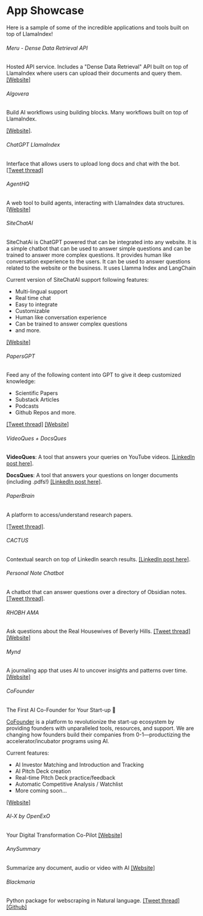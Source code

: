 # App Showcase

Here is a sample of some of the incredible applications and tools built on top of LlamaIndex! 

###### Meru - Dense Data Retrieval API

Hosted API service. Includes a "Dense Data Retrieval" API built on top of LlamaIndex where users can upload their documents and query them.
[[Website]](https://www.usemeru.com/densedataretrieval)

###### Algovera

Build AI workflows using building blocks. Many workflows built on top of LlamaIndex.

[[Website]](https://app.algovera.ai/workflows).

###### ChatGPT LlamaIndex

Interface that allows users to upload long docs and chat with the bot.
[[Tweet thread]](https://twitter.com/s_jobs6/status/1618346125697875968?s=20&t=RJhQu2mD0-zZNGfq65xodA)

###### AgentHQ

A web tool to build agents, interacting with LlamaIndex data structures.[[Website]](https://app.agent-hq.io/)

###### SiteChatAI

SiteChatAi is ChatGPT powered that can be integrated into any website. It is a simple chatbot that can be used to answer simple questions and can be trained to answer more complex questions. It provides human like conversation experience to the users. It can be used to answer questions related to the website or the business. It uses Llamma Index and LangChain
  
Current version of SiteChatAI support following features:  
- Multi-lingual support  
- Real time chat  
- Easy to integrate  
- Customizable  
- Human like conversation experience  
- Can be trained to answer complex questions
- and more.

  
[[Website]](https://sitechatai.com/?utm_source=llama-index&utm_medium=app%20showcase&utm_campaign=promotion)


###### PapersGPT

Feed any of the following content into GPT to give it deep customized knowledge:
- Scientific Papers
- Substack Articles
- Podcasts
- Github Repos
and more.

[[Tweet thread]](https://twitter.com/thejessezhang/status/1615390646763945991?s=20&t=eHvhmIaaaoYFyPSzDRNGtA)
[[Website]](https://jessezhang.org/llmdemo)

###### VideoQues + DocsQues

**VideoQues**: A tool that answers your queries on YouTube videos. 
[[LinkedIn post here]](https://www.linkedin.com/posts/ravidesetty_ai-ml-dl-activity-7020599110953050112-EJA_/?utm_source=share&utm_medium=member_desktop).

**DocsQues**: A tool that answers your questions on longer documents (including .pdfs!)
[[LinkedIn post here]](https://www.linkedin.com/posts/ravidesetty_artificialintelligence-machinelearning-recruiters-activity-7016972785293946880-rhKC?utm_source=share&utm_medium=member_desktop).

###### PaperBrain

A platform to access/understand research papers.

[[Tweet thread]](https://twitter.com/mdarshad1000/status/1619824637898264578?s=20&t=eHvhmIaaaoYFyPSzDRNGtA).


###### CACTUS
Contextual search on top of LinkedIn search results. 
[[LinkedIn post here]](https://www.linkedin.com/posts/mathewteoh_chromeextension-chatgpt-python-activity-7019362515566403584-ryqW?utm_source=share&utm_medium=member_desktop).


###### Personal Note Chatbot
A chatbot that can answer questions over a directory of Obsidian notes. 
[[Tweet thread]](https://twitter.com/Sarah_A_Bentley/status/1611069576099336207?s=20&t=IjPLK3msACQjEBYxJJxj4w).


###### RHOBH AMA

Ask questions about the Real Housewives of Beverly Hills.
[[Tweet thread]](https://twitter.com/YourBuddyConner/status/1616504644439789568?s=20&t=bCHa3im7mjoIXLuKo5PttQ)
[[Website]](https://realhousewivesai.com/)

###### Mynd

A journaling app that uses AI to uncover insights and patterns over time.
[[Website]](https://mynd.so)

###### CoFounder
The First AI Co-Founder for Your Start-up 🙌

[CoFounder](https://co-founder.ai?utm_source=llama-index&utm_medium=gallary&utm_campaign=alpha) is a platform to revolutionize the start-up ecosystem by providing founders with unparalleled tools, resources, and support. We are changing how founders build their companies from 0-1—productizing the accelerator/incubator programs using AI.

Current features:

* AI Investor Matching and Introduction and Tracking
* AI Pitch Deck creation
* Real-time Pitch Deck practice/feedback
* Automatic Competitive Analysis / Watchlist
* More coming soon...

[[Website]](https://co-founder.ai?utm_source=llama-index&utm_medium=gallary&utm_campaign=alpha)

###### Al-X by OpenExO

Your Digital Transformation Co-Pilot
[[Website]](https://chat.openexo.com)

###### AnySummary

Summarize any document, audio or video with AI
[[Website]](https://anysummary.app)

###### Blackmaria

Python package for webscraping in Natural language.
[[Tweet thread]](https://twitter.com/obonigwe1/status/1640080422661943298?t=aftqisb4vaudwrgwah_1oa&s=19)
[[Github]](https://github.com/Smyja/blackmaria)
